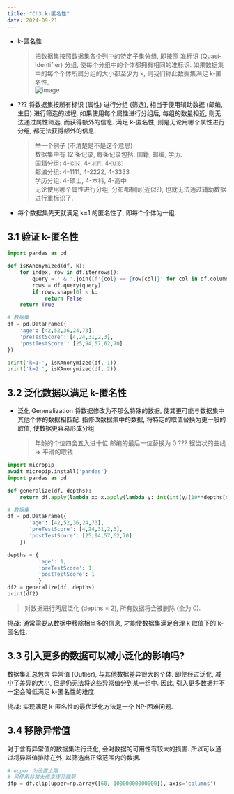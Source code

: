 ```yaml
---
title: "Ch3.k-匿名性"
date: 2024-09-21
---
```


- k-匿名性
  >把数据集按照数据集各个列中的特定子集分组, 即按照 准标识 (Quasi-Identifier) 分组, 使每个分组中的个体都拥有相同的准标识. 如果数据集中的每个个体所属分组的大小都至少为 k, 则我们称此数据集满足 k-匿名性.  
  > ![image](https://gcore.jsdelivr.net/gh/aBER0724/ob_picture/Img/202409212124485.png)
- ??? 将数据集按所有标识 (属性) 进行分组 (筛选), 相当于使用辅助数据 (邮编, 生日) 进行筛选的过程. 如果使用每个属性进行分组后, 每组的数量相近, 则无法通过属性筛选, 而获得额外的信息. 满足 k-匿名性, 则是无论用哪个属性进行分组, 都无法获得额外的信息.
	>举一个例子 (不清楚是不是这个意思)  
	>数据集中有 12 条记录, 每条记录包括: 国籍, 邮编, 学历.  
	>国籍分组: 4-🇨🇳, 4-🇯🇵, 4-🇺🇸  
	>邮编分组: 4-1111, 4-2222, 4-3333  
	>学历分组: 4-硕士, 4-本科, 4-高中  
	>无论使用哪个属性进行分组, 分布都相同(近似?), 也就无法通过辅助数据进行重标识了. 
- 每个数据集先天就满足 k=1 的匿名性了, 即每个个体为一组.

## 3.1 验证 k-匿名性

```python
import pandas as pd

def isKAnonymized(df, k): 
	for index, row in df.iterrows():
		query = ' & '.join([f'{col} == {row[col]}' for col in df.columns]) 
		rows = df.query(query) 
		if rows.shape[0] < k: 
			return False 
	return True

# 数据集
df = pd.DataFrame({
    'age': [42,52,36,24,73],
    'preTestScore': [4,24,31,2,3],
    'postTestScore': [25,94,57,62,70]
})

print('k=1:', isKAnonymized(df, 1))
print('k=2:', isKAnonymized(df, 2))
```

## 3.2 泛化数据以满足 k-匿名性

- 泛化 Generalization
	将数据修改为不那么特殊的数据, 使其更可能与数据集中其他个体的数据相匹配. 
	指修改数据集中的数据, 将特定的取值替换为更一般的 取值, 使数据更容易形成分组
	>年龄的个位四舍五入进十位
	>邮编的最后一位替换为 0
	>??? 锯齿状的曲线 => 平滑的取钱

```python
import micropip 
await micropip.install('pandas') 
import pandas as pd

def generalize(df, depths): 
	return df.apply(lambda x: x.apply(lambda y: int(int(y/(10**depths[x.name]))*(10**depths[x.name]))))

# 数据集 
df = pd.DataFrame({ 
	   'age': [42,52,36,24,73], 
	   'preTestScore': [4,24,31,2,3],
	   'postTestScore': [25,94,57,62,70] 
	})

depths = { 
		  'age': 1, 
		  'preTestScore': 1, 
		  'postTestScore': 1 
		  }  
df2 = generalize(df, depths) 
print(df2)

```
>对数据进行两层泛化 (depths = 2), 所有数据将会被删除 (全为 0).

挑战: 通常需要从数据中移除相当多的信息, 才能使数据集满足合理 k 取值下的 k-匿名性.

## 3.3 引入更多的数据可以减小泛化的影响吗?

数据集汇总包含 异常值 (Outlier), 与其他数据差异很大的个体. 即使经过泛化, 减小了差异的大小, 但是仍无法将这些异常值分到某一组中. 因此, 引入更多数据并不一定会降低满足 k-匿名性的难度.

挑战: 实现满足 k-匿名性的最优泛化方法是一个 NP-困难问题.

## 3.4 移除异常值

对于含有异常值的数据集进行泛化, 会对数据的可用性有较大的损害. 所以可以通过将异常值排除在外, 以筛选出正常范围内的数据. 

```python
# upper 为设置上限
# 可使用非常大值来绕开裁剪
dfp = df.clip(upper=np.array([60, 10000000000000]), axis='columns')
```